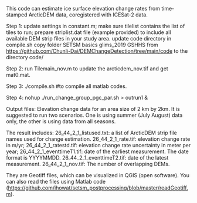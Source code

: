 
This code can estimate ice surface elevation change rates from time-stamped ArcticDEM data, coregistered with ICESat-2 data.

Step 1: update settings in constant.m; make sure tilelist contains the list of tiles to run; 
	prepare striplist.dat file (example provided) to include all available DEM strip files in your study area.
	update code directory in compile.sh
	copy folder SETSM basics glims_2019 GSHHS from https://github.com/Chunli-Dai/DEMChangeDetection/tree/main/code to the directory code/

Step 2: run Tilemain_nov.m to update the arcticdem_nov.tif and get mat0.mat.

Step 3: ./compile.sh #to compile all matlab codes. 

Step 4: nohup ./run_change_group_pgc_par.sh > outrun1 &


Output files: Elevation change data for an area size of 2 km by 2km.
It is suggested to run two scenarios. One is using summer (July August) data only, the other is using data from all seasons.

The result includes:
26_44_2_1_listused.txt: a list of ArcticDEM strip file names used for change estimation.
26_44_2_1_rate.tif: elevation change rate in m/yr;
26_44_2_1_ratestd.tif: elevation change rate uncertainty in meter per year;
26_44_2_1_eventtimeT1.tif: date of the earliest measurement. The date format is YYYYMMDD.
26_44_2_1_eventtimeT2.tif: date of the latest measurement.
26_44_2_1_nov.tif: The number of overlapping DEMs. 

They are Geotiff files, which can be visualized in QGIS (open software). You can also read the files using Matlab code (https://github.com/ihowat/setsm_postprocessing/blob/master/readGeotiff.m).
